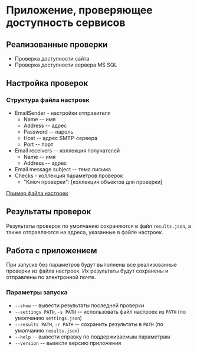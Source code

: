 ﻿# Приложение, проверяющее доступность сервисов

## Реализованные проверки

- Проверка доступности сайта
- Проверка доступности сервера MS SQL

## Настройка проверок

### Cтруктура файла настроек

- EmailSender - настройки отправителя
    - Name -- имя
    - Address -- адрес
    - Password -- пароль
    - Host -- адрес SMTP-сервера
    - Port -- порт
- Email receivers -- коллекция получателей
    - Name -- имя
    - Address -- адрес
- Email message subject -- тема письма
- Checks - коллекция параметров проверок
    - "Ключ проверки": [коллекция объектов для проверки]

 [Пример файла настроек](https://github.com/YomeEl/AvailabilityChecker/blob/master/settings.json)

## Результаты проверок

Результаты проверок по умолчанию сохраняются в файл `results.json`, а также отправляются на адреса, указанные в файле настроек.

## Работа с приложением

При запуске без параметров будут выполнены все реализованные проверки из файла настроек. Их результаты будут сохранены и отправлены по электронной почте.

### Параметры запуска

- `--show` -- вывести результаты последней проверки
- `--settings PATH`, `-s PATH` -- использовать файл настроек из `PATH` (по умолчанию `settings.json`)
- `--results PATH`, `-r PATH` -- сохранить результаты в `PATH` (по умолчанию `results.json`)
- `--help` -- вывести справку по поддерживаемым параметрам
- `--version` -- вывести версию приложения